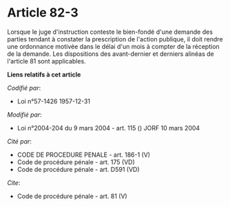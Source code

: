 # Article 82-3

Lorsque le juge d'instruction conteste le bien-fondé d'une demande des parties tendant à constater la prescription de
l'action publique, il doit rendre une ordonnance motivée dans le délai d'un mois à compter de la réception de la demande. Les
dispositions des avant-dernier et derniers alinéas de l'article 81 sont applicables.

**Liens relatifs à cet article**

_Codifié par_:

  - Loi n°57-1426 1957-12-31

_Modifié par_:

  - Loi n°2004-204 du 9 mars 2004 - art. 115 () JORF 10 mars 2004

_Cité par_:

  - CODE DE PROCEDURE PENALE - art. 186-1 (V)
  - Code de procédure pénale - art. 175 (VD)
  - Code de procédure pénale - art. D591 (VD)

_Cite_:

  - Code de procédure pénale - art. 81 (V)
